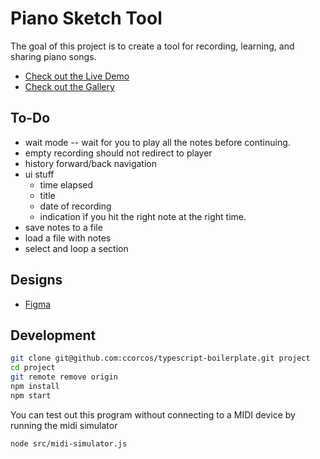 # Piano Sketch Tool

The goal of this project is to create a tool for recording, learning, and sharing piano songs.

- [Check out the Live Demo](https://ccorcos.github.io/piano-sketch-tool)
- [Check out the Gallery](https://github.com/ccorcos/piano-sketch-tool/blob/master/GALLERY.md)

## To-Do

- wait mode -- wait for you to play all the notes before continuing.
- empty recording should not redirect to player
- history forward/back navigation
- ui stuff
	- time elapsed
	- title
	- date of recording
	- indication if you hit the right note at the right time.
- save notes to a file
- load a file with notes
- select and loop a section

## Designs

- [Figma](https://www.figma.com/file/QfhKUMaUldqcE5I0DXtq3U/Piano-Sketch-Tool?node-id=0%3A1)

## Development

```sh
git clone git@github.com:ccorcos/typescript-boilerplate.git project
cd project
git remote remove origin
npm install
npm start
```

You can test out this program without connecting to a MIDI device by running the midi simulator

```sh
node src/midi-simulator.js
```

